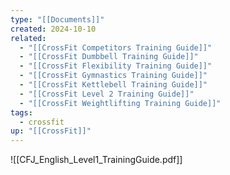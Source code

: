 ```yaml
---
type: "[[Documents]]"
created: 2024-10-10
related:
  - "[[CrossFit Competitors Training Guide]]"
  - "[[CrossFit Dumbbell Training Guide]]"
  - "[[CrossFit Flexibility Training Guide]]"
  - "[[CrossFit Gymnastics Training Guide]]"
  - "[[CrossFit Kettlebell Training Guide]]"
  - "[[CrossFit Level 2 Training Guide]]"
  - "[[CrossFit Weightlifting Training Guide]]"
tags:
  - crossfit
up: "[[CrossFit]]"
---
```


![[CFJ_English_Level1_TrainingGuide.pdf]]